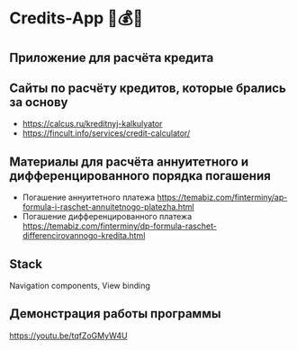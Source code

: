 # Credits-App 💸💰📜
## Приложение для расчёта кредита
## Сайты по расчёту кредитов, которые брались за основу
* https://calcus.ru/kreditnyj-kalkulyator
* https://fincult.info/services/credit-calculator/
## Материалы для расчёта аннуитетного и дифференцированного порядка погашения
* Погашение аннуитетного платежа
https://temabiz.com/finterminy/ap-formula-i-raschet-annuitetnogo-platezha.html 
* Погашение дифференцированного платежа 
https://temabiz.com/finterminy/dp-formula-raschet-differencirovannogo-kredita.html
## Stack
Navigation components, View binding 
## Демонстрация работы программы
https://youtu.be/tqfZoGMyW4U
